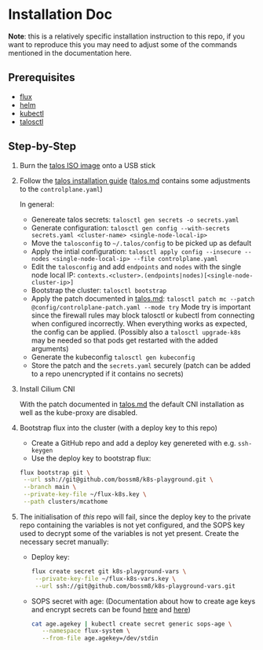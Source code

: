 # Installation Doc

**Note**: this is a relatively specific installation instruction to this repo,
if you want to reproduce this you may need to adjust some of the commands
mentioned in the documentation here.

## Prerequisites

- [flux](https://fluxcd.io/flux/installation/)
- [helm](https://helm.sh/docs/intro/install/)
- [kubectl](https://kubernetes.io/docs/tasks/tools/#kubectl)
- [talosctl](https://www.talos.dev/v1.9/talos-guides/install/talosctl/)

## Step-by-Step

1. Burn the [talos ISO image](https://www.talos.dev/v1.9/talos-guides/install/bare-metal-platforms/iso/)
   onto a USB stick
2. Follow the [talos installation guide](https://www.talos.dev/v1.9/introduction/getting-started/)
   ([talos.md](./talos.md) contains some adjustments to the `controlplane.yaml`)

   In general:

   - Genereate talos secrets: `talosctl gen secrets -o secrets.yaml`
   - Generate configuration: `talosctl gen config --with-secrets secrets.yaml <cluster-name> <single-node-local-ip>`
   - Move the `talosconfig` to `~/.talos/config` to be picked up as default
   - Apply the intial configuration: `talosctl apply config --insecure --nodes <single-node-local-ip> --file controlplane.yaml`
   - Edit the `talosconfig` and add `endpoints` and `nodes` with the single node local IP:
     `contexts.<cluster>.(endpoints|nodes)[<single-node-cluster-ip>]`
   - Bootstrap the cluster: `talosctl bootstrap`
   - Apply the patch documented in [talos.md](./talos.md):
     `talosctl patch mc --patch @config/controlplane-patch.yaml --mode try` Mode try is
     important since the firewall rules may block talosctl or kubectl from
     connecting when configured incorrectly.  When everything works as expected,
     the config can be applied.  (Possibly also a `talosctl upgrade-k8s` may be
     needed so that pods get restarted with the added arguments)
   - Generate the kubeconfig `talosctl gen kubeconfig`
   - Store the patch and the `secrets.yaml` securely (patch can be added to a repo unencrypted if it contains no secrets)

3. Install Cilium CNI

   With the patch documented in [talos.md](./talos.md) the default CNI installation
   as well as the kube-proxy are disabled.

4. Bootstrap flux into the cluster (with a deploy key to this repo)

   - Create a GitHub repo and add a deploy key genereted with e.g. `ssh-keygen`
   - Use the deploy key to bootstrap flux:

   ```bash
   flux bootstrap git \
    --url ssh://git@github.com/bossm8/k8s-playground.git \
    --branch main \
    --private-key-file ~/flux-k8s.key \
    --path clusters/mcathome
   ```

5. The initialisation of _this_ repo will fail, since the deploy key to the
   private repo containing the variables is not yet configured, and the SOPS key
   used to decrypt some of the variables is not yet present. Create the necessary
   secret manually:
  
   - Deploy key:

      ```bash
      flux create secret git k8s-playground-vars \
       --private-key-file ~/flux-k8s-vars.key \
       --url ssh://git@github.com/bossm8/k8s-playground-vars.git
      ```

   - SOPS secret with age:
      (Documentation about how to create age keys and encrypt secrets can be
      found [here]() and [here]())

      ```bash
      cat age.agekey | kubectl create secret generic sops-age \
         --namespace flux-system \
         --from-file age.agekey=/dev/stdin
      ```
